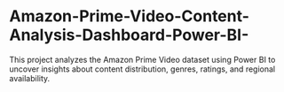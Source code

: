 # Amazon-Prime-Video-Content-Analysis-Dashboard-Power-BI-
This project analyzes the Amazon Prime Video dataset using Power BI to uncover insights about content distribution, genres, ratings, and regional availability.
